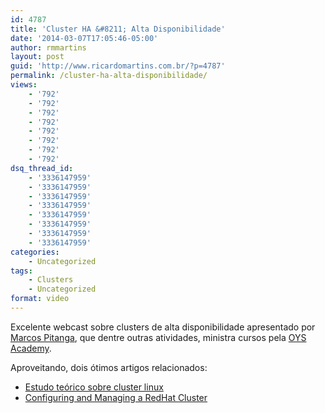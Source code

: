 ```yaml
---
id: 4787
title: 'Cluster HA &#8211; Alta Disponibilidade'
date: '2014-03-07T17:05:46-05:00'
author: rmmartins
layout: post
guid: 'http://www.ricardomartins.com.br/?p=4787'
permalink: /cluster-ha-alta-disponibilidade/
views:
    - '792'
    - '792'
    - '792'
    - '792'
    - '792'
    - '792'
    - '792'
    - '792'
dsq_thread_id:
    - '3336147959'
    - '3336147959'
    - '3336147959'
    - '3336147959'
    - '3336147959'
    - '3336147959'
    - '3336147959'
    - '3336147959'
categories:
    - Uncategorized
tags:
    - Clusters
    - Uncategorized
format: video
---
```


Excelente webcast sobre clusters de alta disponibilidade apresentado por [Marcos Pitanga](http://www.linkedin.com/in/mpitanga), que dentre outras atividades, ministra cursos pela [OYS Academy](http://www.oys.com.br).

Aproveitando, dois ótimos artigos relacionados:

- [Estudo teórico sobre cluster linux](http://www.ginux.ufla.br/files/mono-AlexandreBatista.pdf)
- [Configuring and Managing a RedHat Cluster](http://www.centos.org/docs/5/pdf/Cluster_Administration.pdf)
